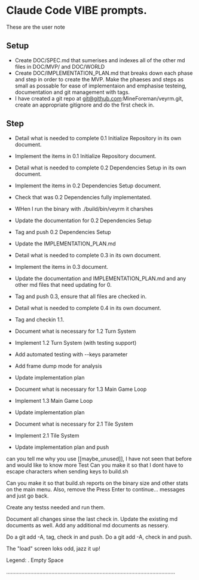 # Claude Code VIBE prompts.

These are the user note

## Setup

- Create DOC/SPEC.md that sumerises and indexes all of the other md files in DOC/MVP/ and DOC/WORLD
- Create DOC/IMPLEMENTATION_PLAN.md that breaks down each phase and step in order to create the MVP. Make the phaeses and steps as small as possable for ease of implementaion and emphasise testeing, documentation and git management with tags.
- I have created a git repo at git@github.com:MineForeman/veyrm.git, create an appropriate gitignore and do the first check in.

## Step

- Detail what is needed to complete 0.1 Initialize Repository in its own document.
- Implement the items in 0.1 Initialize Repository document.

- Detail what is needed to complete 0.2 Dependencies Setup in its own document.
- Implement the items in 0.2 Dependencies Setup document.
- Check that was 0.2 Dependencies fully implementated.
- WHen I run the binary with ./build/bin/veyrm it charshes
- Update the documentation for 0.2 Dependencies Setup
- Tag and push 0.2 Dependencies Setup
- Update the IMPLEMENTATION_PLAN.md

- Detail what is needed to complete 0.3 in its own document.
- Implement the items in 0.3 document.
- Update the documentation and IMPLEMENTATION_PLAN.md and any other md files that need updating for 0.
- Tag and push 0.3, ensure that all files are checked in.

- Detail what is needed to complete 0.4 in its own document.
- Tag and checkin 1.1. 

- Document what is necessary for 1.2 Turn System
- Implement 1.2 Turn System (with testing support)
- Add automated testing with --keys parameter
- Add frame dump mode for analysis
- Update implementation plan

- Document what is necessary for 1.3 Main Game Loop  
- Implement 1.3 Main Game Loop
- Update implementation plan

- Document what is necessary for 2.1 Tile System
- Implement 2.1 Tile System
- Update implementation plan and push

can you tell me why you use [[maybe_unused]], I have not seen that before and would like to know more 
Test
Can you make it so that I dont have to escape characters when sending keys to build.sh

Can you make it so that build.sh reports on the binary size and other stats on the main menu.  Also, remove the Press Enter to continue... messages and just go back.


Create any testss needed and run them.

Document all changes sinse the last check in.  Update the existing md documents as well.  Add any additional md documents as nessery.

Do a git add -A, tag, check in and push.
Do a git add -A, check in and push.

The "load" screen loks odd, jazz it up!


Legend:
. Empty Space

................................................................................................................
